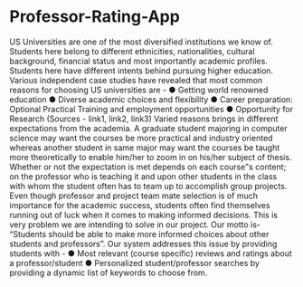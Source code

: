 # Professor-Rating-App

US Universities are one of the most diversified institutions we know of. Students here belong to different ethnicities, nationalities, cultural background, financial status and most importantly academic profiles. Students here have different intents behind pursuing higher education. Various independent case studies have revealed that most common reasons for choosing US universities are -
● Getting world renowned education
● Diverse academic choices and flexibility
● Career preparation: Optional Practical Training and employment opportunities
● Opportunity for Research
(Sources - link1, link2, link3)
Varied reasons brings in different expectations from the academia. A graduate student majoring in computer science may want the courses be more practical and industry oriented whereas another student in same major may want the courses be taught more theoretically to enable him/her to zoom in on his/her subject of thesis.
Whether or not the expectation is met depends on each course‟s content; on the professor who is teaching it and upon other students in the class with whom the student often has to team up to accomplish group projects.
Even though professor and project team mate selection is of much importance for the academic success, students often find themselves running out of luck when it comes to making informed decisions. This is very problem we are intending to solve in our project. Our motto is- “Students should be able to make more informed choices about other students and professors”.
Our system addresses this issue by providing students with -
● Most relevant (course specific) reviews and ratings about a professor/student
● Personalized student/professor searches by providing a dynamic list of keywords to choose from.
